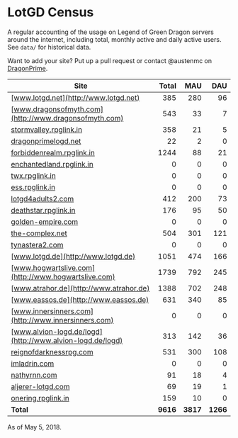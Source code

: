 # LotGD Census
A regular accounting of the usage on Legend of Green Dragon servers around the internet, including total, monthly active and daily active users. See `data/` for historical data.

Want to add your site? Put up a pull request or contact @austenmc on [DragonPrime](http://dragonprime.net).


Site | Total | MAU | DAU
--- | ---:| ---:| ---:
[www.lotgd.net](http://www.lotgd.net)|385|280|96
[www.dragonsofmyth.com](http://www.dragonsofmyth.com)|543|33|7
[stormvalley.rpglink.in](http://stormvalley.rpglink.in)|358|21|5
[dragonprimelogd.net](http://dragonprimelogd.net)|22|2|0
[forbiddenrealm.rpglink.in](http://forbiddenrealm.rpglink.in)|1244|88|21
[enchantedland.rpglink.in](http://enchantedland.rpglink.in)|0|0|0
[twx.rpglink.in](http://twx.rpglink.in)|0|0|0
[ess.rpglink.in](http://ess.rpglink.in)|0|0|0
[lotgd4adults2.com](http://lotgd4adults2.com)|412|200|73
[deathstar.rpglink.in](http://deathstar.rpglink.in)|176|95|50
[golden-empire.com](http://golden-empire.com)|0|0|0
[the-complex.net](http://the-complex.net)|504|301|121
[tynastera2.com](http://tynastera2.com)|0|0|0
[www.lotgd.de](http://www.lotgd.de)|1051|474|166
[www.hogwartslive.com](http://www.hogwartslive.com)|1739|792|245
[www.atrahor.de](http://www.atrahor.de)|1388|702|248
[www.eassos.de](http://www.eassos.de)|631|340|85
[www.innersinners.com](http://www.innersinners.com)|0|0|0
[www.alvion-logd.de/logd](http://www.alvion-logd.de/logd)|313|142|36
[reignofdarknessrpg.com](http://reignofdarknessrpg.com)|531|300|108
[imladrin.com](http://imladrin.com)|0|0|0
[nathyrnn.com](http://nathyrnn.com)|91|18|4
[aljerer-lotgd.com](http://aljerer-lotgd.com)|69|19|1
[onering.rpglink.in](http://onering.rpglink.in)|159|10|0
**Total**|**9616**|**3817**|**1266**

As of May 5, 2018.
